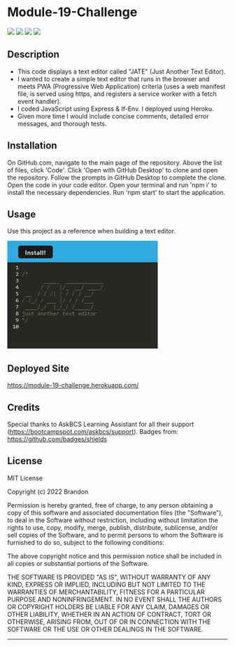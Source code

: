 # Module-19-Challenge

![](https://img.shields.io/badge/Created%20by-Brandon%20Krussow-blue?style=for-the-badge) 
![](https://img.shields.io/badge/npm%20package-express-orange?style=flat-square&logo=npm) ![](https://img.shields.io/badge/npm%20package-ifenv-green?style=flat-square&logo=npm) ![](https://img.shields.io/badge/License-MIT-yellow?style=flat-square) 

## Description

- This code displays a text editor called "JATE" (Just Another Text Editor).
- I wanted to create a simple text editor that runs in the browser and meets PWA (Progressive Web Application) criteria (uses a web manifest file, is served using https, and registers a service worker with a fetch event handler). 
- I coded JavaScript using Express & If-Env. I deployed using Heroku. 
- Given more time I would include concise comments, detailed error messages, and thorough tests.

## Installation

On GitHub.com, navigate to the main page of the repository. Above the list of files, click 'Code'. Click 'Open with GitHub Desktop' to clone and open the repository. Follow the prompts in GitHub Desktop to complete the clone. Open the code in your code editor. Open your terminal and run 'npm i' to install the necessary dependencies. Run 'npm start' to start the application. 

## Usage

Use this project as a reference when building a text editor.

![image](/assets/Screenshot%202023-03-29%20154723.jpg)

## Deployed Site

https://module-19-challenge.herokuapp.com/ 

## Credits

Special thanks to AskBCS Learning Assistant for all their support (https://bootcampspot.com/askbcs/support). Badges from: https://github.com/badges/shields 

## License

MIT License

Copyright (c) 2022 Brandon

Permission is hereby granted, free of charge, to any person obtaining a copy
of this software and associated documentation files (the "Software"), to deal
in the Software without restriction, including without limitation the rights
to use, copy, modify, merge, publish, distribute, sublicense, and/or sell
copies of the Software, and to permit persons to whom the Software is
furnished to do so, subject to the following conditions:

The above copyright notice and this permission notice shall be included in all
copies or substantial portions of the Software.

THE SOFTWARE IS PROVIDED "AS IS", WITHOUT WARRANTY OF ANY KIND, EXPRESS OR
IMPLIED, INCLUDING BUT NOT LIMITED TO THE WARRANTIES OF MERCHANTABILITY,
FITNESS FOR A PARTICULAR PURPOSE AND NONINFRINGEMENT. IN NO EVENT SHALL THE
AUTHORS OR COPYRIGHT HOLDERS BE LIABLE FOR ANY CLAIM, DAMAGES OR OTHER
LIABILITY, WHETHER IN AN ACTION OF CONTRACT, TORT OR OTHERWISE, ARISING FROM,
OUT OF OR IN CONNECTION WITH THE SOFTWARE OR THE USE OR OTHER DEALINGS IN THE
SOFTWARE.

---